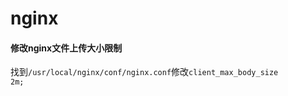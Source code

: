 # nginx

#### 修改nginx文件上传大小限制
找到<code>/usr/local/nginx/conf/nginx.conf</code>修改<code>client_max_body_size 2m;</code>